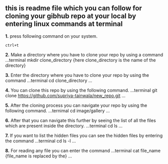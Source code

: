 ## this is readme file which you can follow for cloning your gibhub repo at your local by entering linux commands at terminal
**1.** press following command on your system.
```terminal
ctrl+t
```

**2.** Make a directory where you have to clone your repo by using a command
...terminal
mkdir clone_directory     {here clone_directory is the name of the directory}

**3.** Enter the directory where you have to clone your repo by using the command
...terminal
cd clone_directory
...

**4.** You can clone this repo by using the following command.
...terminal
git clone https://github.com/supriya-tainwala/new_repo.git
...

**5.** After the cloning process you can navigate your repo by using the following command.
...ternimal
cd image/gallery 
...

**6.** After that you can navigate this further by seeing the list of all the files which are present inside the directory.
...terminal
cd ls
...

**7.** If you want to list the hidden files you can see the hidden files by entering the command
...terminal
cd ls -l
...

**8.** For reading any file you can enter the command 
...terminal
cat file_name                 {file_name is replaced by the}
...




